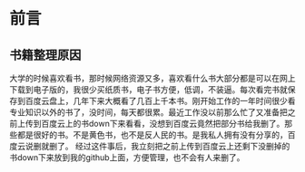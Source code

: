 # 前言

## 书籍整理原因

大学的时候喜欢看书，那时候网络资源又多，喜欢看什么书大部分都是可以在网上下载到电子版的，我很少买纸质书，电子书方便，低调，不装逼。每次看完书就保存到百度云盘上，几年下来大概看了几百上千本书。刚开始工作的一年时间很少看专业知识以外的书了，没时间，每天都很累。最近工作没以前那么忙了又准备把之前上传到百度云上的书down下来看看，没想到百度云竟然把部分书给我删了。那些都是很好的书。不是黄色书，也不是反人民的书。是我私人拥有没有分享的，百度云说删就删了。 经过这件事后，我立刻把之前上传到百度云上还剩下没删掉的书down下来放到我的github上面，方便管理，也不会有人来删了。

